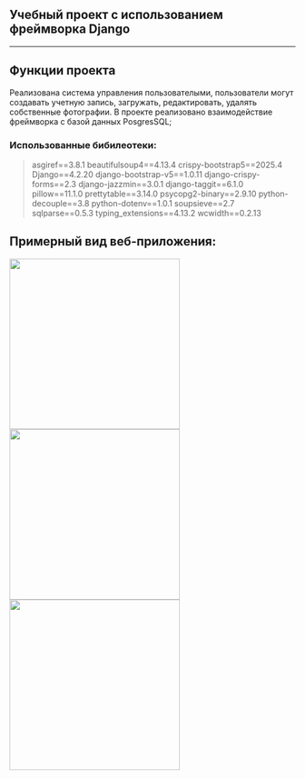 ## Учебный проект с использованием фреймворка Django 

----
## Функции проекта
Реализована система управления пользователыми, пользователи могут создавать учетную запись, загружать, редактировать, удалять собственные фотографии.
В проекте реализовано взаимодействие фреймворка с базой данных PosgresSQL;

### Использованные бибилеотеки:
>asgiref==3.8.1
beautifulsoup4==4.13.4
crispy-bootstrap5==2025.4
Django==4.2.20
django-bootstrap-v5==1.0.11
django-crispy-forms==2.3
django-jazzmin==3.0.1
django-taggit==6.1.0
pillow==11.1.0
prettytable==3.14.0
psycopg2-binary==2.9.10
python-decouple==3.8
python-dotenv==1.0.1
soupsieve==2.7
sqlparse==0.5.3
typing_extensions==4.13.2
wcwidth==0.2.13

## Примерный вид веб-приложения:
<img src="/home/yu/vs_code_linux/project_album_django/photo/Снимок экрана от 2025-05-04 13-07-08.png" width=300 hieght=300>
<img src="/home/yu/vs_code_linux/project_album_django/photo/Снимок экрана от 2025-05-04 13-07-32.png" width=300 hieght=300>
<img src="/home/yu/vs_code_linux/project_album_django/photo/Снимок экрана от 2025-05-04 13-08-04.png" width=300 hieght=300>